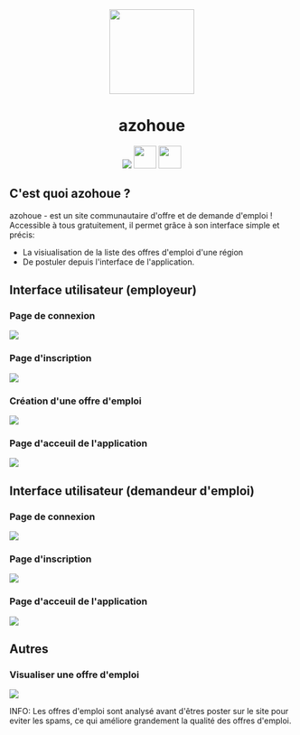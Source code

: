 <div align="center">
<img src="/static/images/azohoue.png" width="150px" height="150px"/>
<br/>
<h1>azohoue</h1>
</div>

<div align="center">
<img src="https://pocketbase.io/images/logo.svg"/> <img height="40px" width="40px" src="https://upload.wikimedia.org/wikipedia/commons/thumb/1/1b/Svelte_Logo.svg/1200px-Svelte_Logo.svg.png"/> <img src="https://upload.wikimedia.org/wikipedia/commons/thumb/d/d5/Tailwind_CSS_Logo.svg/2048px-Tailwind_CSS_Logo.svg.png" height="40px" width="40px" />
</div>

## C'est quoi azohoue ?

azohoue - est un site communautaire d'offre et de demande d'emploi ! Accessible à tous gratuitement, il permet grâce à son interface simple et précis:

- La visiualisation de la liste des offres d'emploi d'une région
- De postuler depuis l'interface de l'application.

## Interface utilisateur (employeur)

### Page de connexion

![](/static/github/login-employer.png)

### Page d'inscription

![](/static/github/signup-employer.png)

### Création d'une offre d'emploi

![](/static/github/create-offer.png)

### Page d'acceuil de l'application

![](/static/github/home-employer.png)

## Interface utilisateur (demandeur d'emploi)

### Page de connexion

![](/static/github/login-user.png)

### Page d'inscription

![](/static/github/signup-user.png)

### Page d'acceuil de l'application

![](/static/github/home-user.png)

## Autres

### Visualiser une offre d'emploi

![](/static/github/job-details-user.png)

INFO: Les offres d'emploi sont analysé avant d'êtres poster sur le site pour eviter les spams, ce qui améliore grandement la qualité des offres d'emploi.
